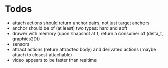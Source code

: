 # Todos

- attach actions should return anchor pairs, not just target anchors
- anchor should be of (at least) two types: hard and soft
- drawer with memory (upon snapshot at t, return a consumer of (delta_t, graphics2D))
- sensors
- attract actions (return attracted body) and derivated actions (maybe attach to closest attachable)
- video appears to be faster than realtime